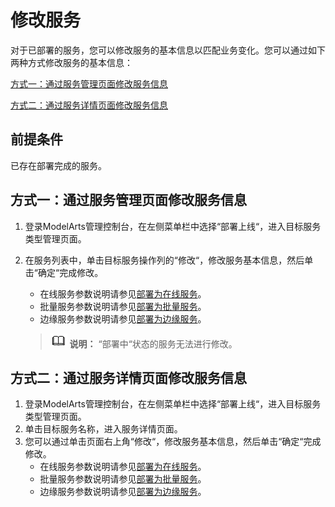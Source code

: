 # 修改服务<a name="modelarts_23_0071"></a>

对于已部署的服务，您可以修改服务的基本信息以匹配业务变化。您可以通过如下两种方式修改服务的基本信息：

[方式一：通过服务管理页面修改服务信息](#section6987155265816)

[方式二：通过服务详情页面修改服务信息](#section12604201617210)

## 前提条件<a name="section46205855912"></a>

已存在部署完成的服务。

## 方式一：通过服务管理页面修改服务信息<a name="section6987155265816"></a>

1.  登录ModelArts管理控制台，在左侧菜单栏中选择“部署上线“，进入目标服务类型管理页面。
2.  在服务列表中，单击目标服务操作列的“修改“，修改服务基本信息，然后单击“确定“完成修改。

    -   在线服务参数说明请参见[部署为在线服务](部署为在线服务.md)。
    -   批量服务参数说明请参见[部署为批量服务](部署为批量服务.md)。
    -   边缘服务参数说明请参见[部署为边缘服务](部署为边缘服务.md)。

    >![](public_sys-resources/icon-note.gif) **说明：** 
    >“部署中“状态的服务无法进行修改。


## 方式二：通过服务详情页面修改服务信息<a name="section12604201617210"></a>

1.  登录ModelArts管理控制台，在左侧菜单栏中选择“部署上线“，进入目标服务类型管理页面。
2.  单击目标服务名称，进入服务详情页面。
3.  您可以通过单击页面右上角“修改“，修改服务基本信息，然后单击“确定“完成修改。
    -   在线服务参数说明请参见[部署为在线服务](部署为在线服务.md)。
    -   批量服务参数说明请参见[部署为批量服务](部署为批量服务.md)。
    -   边缘服务参数说明请参见[部署为边缘服务](部署为边缘服务.md)。


